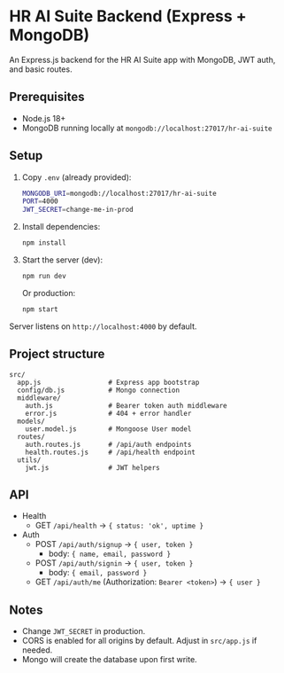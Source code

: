 # HR AI Suite Backend (Express + MongoDB)

An Express.js backend for the HR AI Suite app with MongoDB, JWT auth, and basic routes.

## Prerequisites
- Node.js 18+
- MongoDB running locally at `mongodb://localhost:27017/hr-ai-suite`

## Setup
1. Copy `.env` (already provided):
   ```bash
   MONGODB_URI=mongodb://localhost:27017/hr-ai-suite
   PORT=4000
   JWT_SECRET=change-me-in-prod
   ```
2. Install dependencies:
   ```bash
   npm install
   ```
3. Start the server (dev):
   ```bash
   npm run dev
   ```
   Or production:
   ```bash
   npm start
   ```

Server listens on `http://localhost:4000` by default.

## Project structure
```
src/
  app.js                 # Express app bootstrap
  config/db.js           # Mongo connection
  middleware/
    auth.js              # Bearer token auth middleware
    error.js             # 404 + error handler
  models/
    user.model.js        # Mongoose User model
  routes/
    auth.routes.js       # /api/auth endpoints
    health.routes.js     # /api/health endpoint
  utils/
    jwt.js               # JWT helpers
```

## API
- Health
  - GET `/api/health` → `{ status: 'ok', uptime }`
- Auth
  - POST `/api/auth/signup` → `{ user, token }`
    - body: `{ name, email, password }`
  - POST `/api/auth/signin` → `{ user, token }`
    - body: `{ email, password }`
  - GET `/api/auth/me` (Authorization: `Bearer <token>`) → `{ user }`

## Notes
- Change `JWT_SECRET` in production.
- CORS is enabled for all origins by default. Adjust in `src/app.js` if needed.
- Mongo will create the database upon first write.
